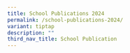```yaml
---
title: School Publications 2024
permalink: /school-publications-2024/
variant: tiptap
description: ""
third_nav_title: School Publication
---
```

